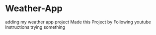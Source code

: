# Weather-App
adding my weather app project
Made this Project by Following youtube Instructions
trying something

